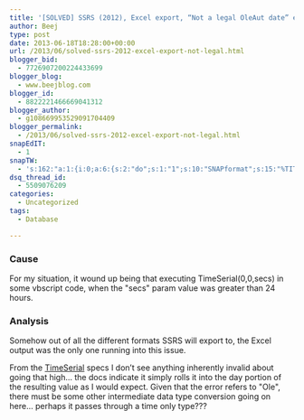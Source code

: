 ```yaml
---
title: '[SOLVED] SSRS (2012), Excel export, “Not a legal OleAut date” error'
author: Beej
type: post
date: 2013-06-18T18:28:00+00:00
url: /2013/06/solved-ssrs-2012-excel-export-not-legal.html
blogger_bid:
  - 7726907200224433699
blogger_blog:
  - www.beejblog.com
blogger_id:
  - 8822221466669041312
blogger_author:
  - g108669953529091704409
blogger_permalink:
  - /2013/06/solved-ssrs-2012-excel-export-not-legal.html
snapEdIT:
  - 1
snapTW:
  - 's:162:"a:1:{i:0;a:6:{s:2:"do";s:1:"1";s:10:"SNAPformat";s:15:"%TITLE% - %URL%";s:8:"attchImg";s:1:"1";s:9:"isAutoImg";s:1:"A";s:8:"imgToUse";s:0:"";s:4:"doTW";s:1:"1";}}";'
dsq_thread_id:
  - 5509076209
categories:
  - Uncategorized
tags:
  - Database

---
```

### Cause

For my situation, it wound up being that executing TimeSerial(0,0,secs) in some vbscript code, when the "secs" param value was greater than 24 hours.

### Analysis

Somehow out of all the different formats SSRS will export to, the Excel output was the only one running into this issue.

From the [TimeSerial][1] specs I don’t see anything inherently invalid about going that high... the docs indicate it simply rolls it into the day portion of the resulting value as I would expect. Given that the error refers to "Ole", there must be some other intermediate data type conversion going on here... perhaps it passes through a time only type???

 [1]: https://msdn.microsoft.com/en-us/library/microsoft.visualbasic.dateandtime.timeserial.aspx